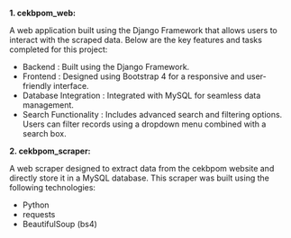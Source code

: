 **1. cekbpom_web:**

A web application built using the Django Framework that allows users to interact with the scraped data. Below are the key features and tasks completed for this project:
- Backend : Built using the Django Framework.
- Frontend : Designed using Bootstrap 4 for a responsive and user-friendly interface.
- Database Integration : Integrated with MySQL for seamless data management.
- Search Functionality : Includes advanced search and filtering options. Users can filter records using a dropdown menu combined with a search box.

**2. cekbpom_scraper:**

A web scraper designed to extract data from the cekbpom website and directly store it in a MySQL database. This scraper was built using the following technologies:
- Python
- requests
- BeautifulSoup (bs4)




 
